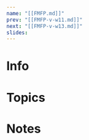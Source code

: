 ```yaml
---
name: "[[FMFP.md]]"
prev: "[[FMFP-v-w11.md]]"
next: "[[FMFP-v-w13.md]]"
slides:
---
```

  
  
# Info
  
  
# Topics
  
  
# Notes